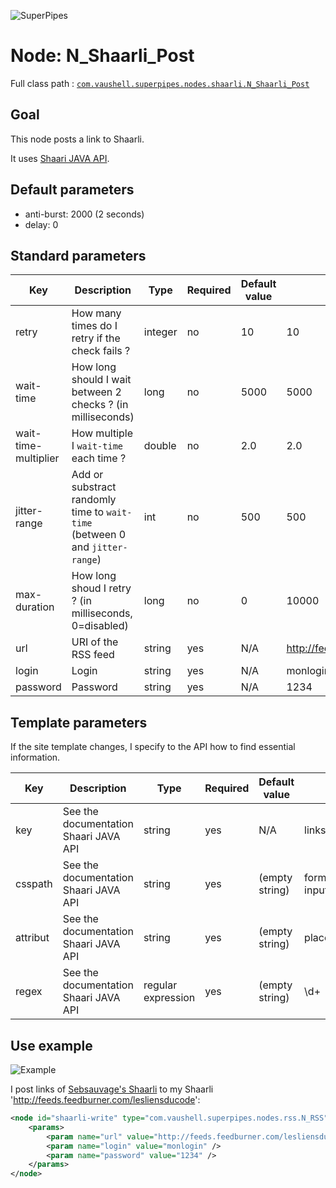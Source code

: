 ![SuperPipes](https://raw.githubusercontent.com/fabienvauchelles/superpipes/master/docs/images/logo_slogan238.png)


# Node: N_Shaarli_Post

Full class path : [`com.vaushell.superpipes.nodes.shaarli.N_Shaarli_Post`](../../superpipes/src/main/java/com/vaushell/superpipes/nodes/shaarli/N_Shaarli_Post.java)


## Goal

This node posts a link to Shaarli.

It uses [Shaari JAVA API](https://github.com/fabienvauchelles/shaarli-java-api).


## Default parameters

* anti-burst: 2000 (2 seconds)
* delay: 0


## Standard parameters

Key | Description | Type | Required | Default value | Example value
 --- | --- | --- | --- | --- | ---
retry | How many times do I retry if the check fails ? | integer | no | 10 | 10
wait-time | How long should I wait between 2 checks ? (in milliseconds) | long | no | 5000 | 5000
wait-time-multiplier | How multiple I `wait-time` each time ? | double | no | 2.0 | 2.0
jitter-range | Add or substract randomly time to `wait-time` (between 0 and `jitter-range`) | int | no | 500 | 500
max-duration | How long shoud I retry ? (in milliseconds, 0=disabled) | long | no | 0 | 10000
url | URI of the RSS feed | string | yes | N/A | http://feeds.feedburner.com/lesliensducode
login | Login | string | yes | N/A | monlogin
password | Password | string | yes | N/A | 1234

## Template parameters

If the site template changes, I specify to the API how to find essential information.

Key | Description | Type | Required | Default value | Example value
 --- | --- | --- | --- | --- | ---
key | See the documentation Shaari JAVA API | string | yes | N/A | links-count
csspath | See the documentation Shaari JAVA API | string | yes | (empty string) | form[name=searchform] input[class=medium]
attribut | See the documentation Shaari JAVA API | string | yes | (empty string) | placeholder
regex | See the documentation Shaari JAVA API | regular expression | yes | (empty string) | \\d+


## Use example

![Example](https://raw.githubusercontent.com/fabienvauchelles/superpipes/master/docs/images/example_migrate_shaarli.png)

I post links of [Sebsauvage's Shaarli](http://sebsauvage.net/links) to my Shaarli 'http://feeds.feedburner.com/lesliensducode':

```xml
<node id="shaarli-write" type="com.vaushell.superpipes.nodes.rss.N_RSS">
    <params>
        <param name="url" value="http://feeds.feedburner.com/lesliensducode" />
        <param name="login" value="monlogin" />
        <param name="password" value="1234" />
    </params>
</node>
```
